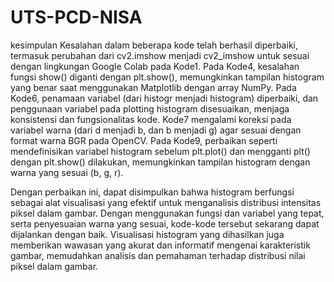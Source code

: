 # UTS-PCD-NISA

kesimpulan 
Kesalahan dalam beberapa kode telah berhasil diperbaiki, termasuk perubahan dari cv2.imshow menjadi cv2_imshow untuk sesuai dengan lingkungan Google Colab pada Kode1. 
Pada Kode4, kesalahan fungsi show() diganti dengan plt.show(), memungkinkan tampilan histogram yang benar saat menggunakan Matplotlib dengan array NumPy. 
Pada Kode6, penamaan variabel (dari histogr menjadi histogram) diperbaiki, dan penggunaan variabel pada plotting histogram disesuaikan, menjaga konsistensi dan fungsionalitas kode.
Kode7 mengalami koreksi pada variabel warna (dari d menjadi b, dan b menjadi g) agar sesuai dengan format warna BGR pada OpenCV. 
Pada Kode9, perbaikan seperti mendefinisikan variabel histogram sebelum plt.plot() dan mengganti plt() dengan plt.show() dilakukan, memungkinkan tampilan histogram dengan warna yang sesuai (b, g, r).

Dengan perbaikan ini, dapat disimpulkan bahwa histogram berfungsi sebagai alat visualisasi yang efektif untuk menganalisis distribusi intensitas piksel dalam gambar. Dengan menggunakan fungsi dan variabel yang tepat, serta penyesuaian warna yang sesuai, kode-kode tersebut sekarang dapat dijalankan dengan baik. Visualisasi histogram yang dihasilkan juga memberikan wawasan yang akurat dan informatif mengenai karakteristik gambar, memudahkan analisis dan pemahaman terhadap distribusi nilai piksel dalam gambar.
